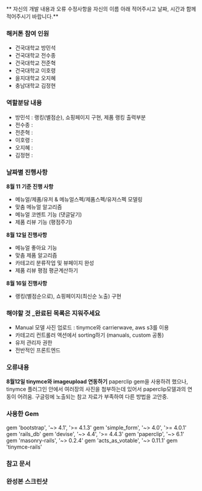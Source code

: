 **
자신의 개발 내용과 오류 수정사항을 자신의 이름 아래 적어주시고 날짜, 시간과 함께 적어주시기 바랍니다.**

###  해커톤 참여 인원
- 건국대학교 방민석
- 건국대학교 전수종
- 건국대학교 전준혁
- 건국대학교 이호령
- 을지대학교 오지혜
- 충남대학교 김정현

### 역할분담 내용
- 방민석 : 랭킹(별점순), 쇼핑페이지 구현, 제품 랭킹 출력부분
- 전수종 : 
- 전준혁 : 
- 이호령 : 
- 오지혜 : 
- 김정현 : 

### 날짜별 진행사항
**8월 11 기준 진행 사항**
- 메뉴얼/제품/유저 & 메뉴얼스펙/제품스펙/유저스펙 모델링
- 맞춤 메뉴얼 알고리즘
- 메뉴얼 코멘트 기능 (댓글달기)
- 제품 리뷰 기능 (평점주기)

**8월 12일 진행사항**
- 메뉴얼 좋아요 기능
- 맞춤 제품 알고리즘
- 카테고리 분류작업 및 뷰페이지 완성
- 제품 리뷰 평점 평균계산하기

**8월 16일 진행사항**
- 랭킹(별점순으로), 쇼핑페이지(최신순 노출) 구현

### 해야할 것 _완료된 목록은 지워주세요
- Manual 모델 사진 업로드 : tinymce와 carrierwave, aws s3를 이용
- 카테고리 컨트롤러 액션에서 sorting하기 (manuals, custom 공통)
- 유저 관리자 권한
- 전반적인 프론트엔드


### 오류내용
**8월12일 tinymce와 imageupload 연동하기**
paperclip gem을 사용하려 했으나, tinymce 플러그인 안에서 여러장의 사진을 첨부하는데 있어서 paperclip모델과의 연동이 어려움. 구글링에 노출되는 참고 자료가 부족하여 다른 방법을 고안중.

### 사용한 Gem
gem 'bootstrap', '~> 4.1', '>= 4.1.3'
gem 'simple_form', '~> 4.0', '>= 4.0.1'
gem 'rails_db'
gem 'devise', '~> 4.4', '>= 4.4.3'
gem 'paperclip', '~> 6.1'
gem 'masonry-rails', '~> 0.2.4'
gem 'acts_as_votable', '~> 0.11.1'
gem 'tinymce-rails'

### 참고 문서

### 완성본 스크린샷



